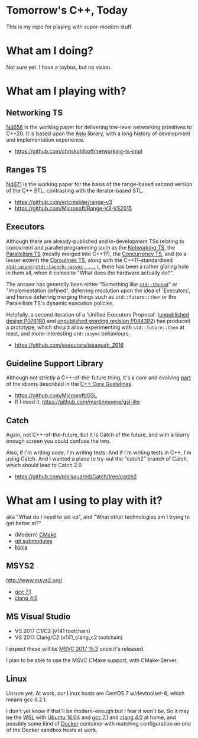 # Tomorrow's C++, Today

This is my repo for playing with super-modern stuff.

# What am I doing?

Not sure yet. I have a toybox, but no vision.

# What am I playing with?

## Networking TS

[N4656](http://www.open-std.org/jtc1/sc22/wg21/docs/papers/2017/n4656.pdf) is the working paper for
delivering low-level networking primitives to C++20. It is based upon the [Asio](http://think-async.com/Asio)
library, with a long history of development and implementation experience.

* https://github.com/chriskohlhoff/networking-ts-impl

## Ranges TS

[N4671](http://www.open-std.org/jtc1/sc22/wg21/docs/papers/2017/n4671.pdf) is the working paper for
the basis of the range-based second version of the C++ STL, contrasting with the iterator-based STL.

* https://github.com/ericniebler/range-v3
* https://github.com/Microsoft/Range-V3-VS2015

## Executors

Although there are already-published and in-development TSs relating to concurrent and parallel programming
such as the [Networking TS](http://www.open-std.org/jtc1/sc22/wg21/docs/papers/2017/n4656.pdf),
the [Parallelism TS](http://www.open-std.org/jtc1/sc22/wg21/docs/papers/2015/n4507.pdf) (mostly merged into C++17),
the [Concurrency TS](http://www.open-std.org/jtc1/sc22/wg21/docs/papers/2015/p0159r0.html), and (to a lesser extent)
the [Coroutines TS](http://www.open-std.org/jtc1/sc22/wg21/docs/papers/2017/n4663.pdf), along with the C++11-standardised
[`std::async(std::launch::async, ...)`](http://en.cppreference.com/w/cpp/thread/async), there has been a rather glaring
hole in them all, when it comes to "What does the hardware actually do?".

The answer has generally been either "Something like [`std::thread`](http://en.cppreference.com/w/cpp/thread/thread)" or
"implementation defined", deferring resolution upon the idea of 'Executors', and hence deferring merging things
such as `std::future::then` or the Paralellism TS's dynamic execution policies.

Helpfully, a second iteration of a 'Unified Executors Proposal'
([unpublished design P0761R0](https://github.com/executors/issaquah_2016/blob/master/explanatory.md) and
[unpublished wording revision P0443R2](https://github.com/executors/issaquah_2016/blob/master/wording.md))
has produced a prototype, which should allow experimenting with `std::future::then` at least, and
more-interesting `std::async` behaviours.

* https://github.com/executors/issaquah_2016

## Guideline Support Library

Although not *strictly* a C++-of-the-future thing, it's a core and evolving
[part](http://isocpp.github.io/CppCoreGuidelines/CppCoreGuidelines#S-gsl) of
the idioms described in the [C++ Core Guidelines](http://isocpp.github.io/CppCoreGuidelines/CppCoreGuidelines).

* https://github.com/Microsoft/GSL
* If I need it, https://github.com/martinmoene/gsl-lite

## Catch

Again, not C++-of-the-future, but it is Catch of the future, and with a blurry enough screen you could
confuse the two.

Also, if I'm writing code, I'm writing tests. And if I'm writing tests in C++, I'm using Catch. And I wanted
a place to try-out the "catch2" branch of Catch, which should lead to Catch 2.0

* https://github.com/philsquared/Catch/tree/catch2

# What am I using to play with it?

aka "What do I need to set up", and "What other technologies am I trying to get better at?"

* (Modern) [CMake](https://cmake.org/)
* [git submodules](https://git-scm.com/book/en/v2/Git-Tools-Submodules)
* [Ninja](https://ninja-build.org/)

## MSYS2

http://www.msys2.org/

* [gcc 7.1](https://github.com/Alexpux/MINGW-packages/tree/master/mingw-w64-gcc)
* [clang 4.0](https://github.com/Alexpux/MINGW-packages/tree/master/mingw-w64-clang)

## MS Visual Studio

* VS 2017 C1/C2 (v141 toolchain)
* VS 2017 Clang/C2 (v141\_clang\_c2 toolchain)

I expect these will be [MSVC 2017 15.3](https://www.visualstudio.com/en-us/news/releasenotes/vs2017-preview-relnotes) once it's released.

I plan to be able to use the MSVC CMake support, with CMake-Server.

## Linux

Unsure yet. At work, our Linux hosts are CentOS 7 w/devtoolset-6, which means gcc 6.2.1.

I don't yet know if that'll be modern-enough but I fear it won't be. So it may
be the [WSL](https://msdn.microsoft.com/commandline/wsl/about) with [Ubuntu 16.04](http://releases.ubuntu.com/16.04/)
and [gcc 7.1](https://launchpad.net/~ubuntu-toolchain-r/+archive/ubuntu/test?field.series_filter=xenial) and
[clang 4.0](http://apt.llvm.org/) at home, and possibly some kind of [Docker](https://www.docker.com/) container
with matching configuration on one of the Docker sandbox hosts at work.
